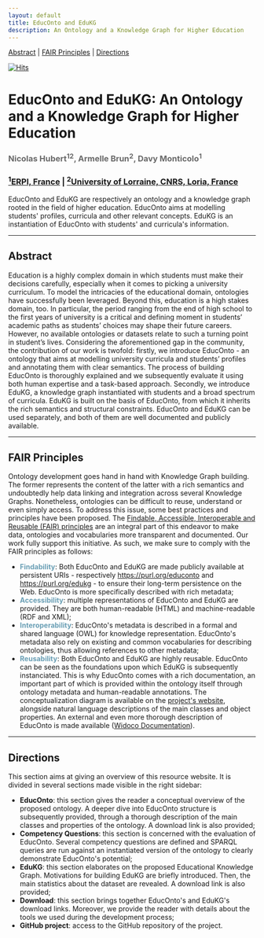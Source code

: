 ```yaml
---
layout: default
title: EducOnto and EduKG
description: An Ontology and a Knowledge Graph for Higher Education
---
```


[Abstract](#abstract) | [FAIR Principles](#fair-principles) | [Directions](#directions)

[![Hits](https://hits.seeyoufarm.com/api/count/incr/badge.svg?url=https%3A%2F%2Fnicolas-hbt.github.io%2Feduc-ontokg%2Findex&count_bg=%233DA7C8&title_bg=%23555555&icon=&icon_color=%23E7E7E7&title=visits&edge_flat=false)](https://hits.seeyoufarm.com)

<h1 class="page-title" id="header">EducOnto and EduKG: An Ontology and a Knowledge Graph for Higher Education</h1>

<h3 style="color:dimgrey;">Nicolas Hubert<sup>12</sup>, Armelle Brun<sup>2</sup>, Davy Monticolo<sup>1</sup></h3>
<h3><a href="https://erpi.univ-lorraine.fr/"><sup>1</sup>ERPI, France</a> | <a href="https://www.loria.fr/en/"><sup>2</sup>University of Lorraine, CNRS, Loria, France</a></h3>

<p class="message">EducOnto and EduKG are respectively an ontology and a knowledge graph rooted in the field of higher education. EducOnto aims at modelling students' profiles, curricula and other relevant concepts. EduKG is an instantiation of EducOnto with students' and curricula's information.</p>

<!-- <table>
  <tbody>
    <tr>
      <td><a href="#abstract">Abstract</a></td>
    </tr>
  </tbody>
</table> -->

<hr>
<article class="mb-5" id="abstract">
<content>
<h2>Abstract</h2>
  <p>Education is a highly complex domain in which students must make their decisions carefully, especially when it comes to picking a university curriculum. To model the intricacies of the educational domain, ontologies have successfully been leveraged. Beyond this, education is a high stakes domain, too. In particular, the period ranging from the end of high school to the first years of university is a critical and defining moment in students’ academic paths as students’ choices may shape
their future careers. However, no available ontologies or datasets relate to such a turning point in student’s lives. Considering the aforementioned gap in the community, the contribution of our work is twofold: firstly, we introduce EducOnto - an ontology that aims at modelling university curricula and students’ profiles and annotating them with clear semantics. The process of building EducOnto is thoroughly explained and we subsequently evaluate it using both human expertise and a task-based approach. Secondly, we introduce EduKG, a knowledge graph instantiated with students and a broad spectrum of curricula. EduKG is built on the basis of EducOnto, from which it inherits the rich semantics and structural constraints. EducOnto and EduKG can be used separately, and both of them are well documented and publicly available.</p>
</content>
 
<hr/>

<article class="mb-5" id="fair-principles">
<content>
<h2>FAIR Principles</h2>
  <p>Ontology development goes hand in hand with Knowledge Graph building. The former represents the content of the latter with a rich semantics and undoubtedly help data linking and integration across several Knowledge Graphs. Nonetheless, ontologies can be difficult to reuse, understand or even simply access. To address this issue, some best practices and principles have been proposed. The <a href="https://www.nature.com/articles/sdata201618">Findable, Accessible, Interoperable and Reusable (FAIR) principles</a> are an integral part of this endeavor to make data, ontologies and vocabularies more transparent and documented. Our work fully support this initiative. As such, we make sure to comply with the FAIR principles as follows:</p>
  <ul>
    <li><strong><span style="color: #6a9fb5">Findability</span></strong>: Both EducOnto and EduKG are made publicly available at persistent URIs - respectively <a href="https://purl.org/educonto">https://purl.org/educonto</a> and <a href="https://purl.org/edukg">https://purl.org/edukg</a> - to ensure their long-term persistence on the Web. EducOnto is more specifically described with rich metadata;</li>
    <li><strong><span style="color: #6a9fb5">Accessibility</span></strong>: multiple representations of EducOnto and EduKG are provided. They are both human-readable (HTML) and machine-readable (RDF and XML);</li>
    <li><strong><span style="color: #6a9fb5">Interoperability</span></strong>: EducOnto's metadata is described in a formal and shared language (OWL) for knowledge representation. EducOnto's metadata also rely on existing and common vocabularies for describing ontologies, thus allowing references to other metadata;</li>
    <li><strong><span style="color: #6a9fb5">Reusability</span></strong>: Both EducOnto and EduKG are highly reusable. EducOnto can be seen as the foundations upon which EduKG is subsequently instanciated. This is why EducOnto comes with a rich documentation, an important part of which is  provided within the ontology itself through ontology metadata and human-readable annotations. The conceptualization diagram is available on the <a href="https://nicolas-hbt.github.io/educ-ontokg/educonto/#overview">project's website</a>, alongside natural language descriptions of the main classes and object properties. An external and even more thorough description of EducOnto is made available (<a href="https://nicolas-hbt.github.io/educ-ontokg/widoco/index-en.html">Widoco Documentation</a>).</li>
  </ul>
</content>
 
 <hr/>

<article class="mb-5" id="directions">
<content>
<h2>Directions</h2>
  <p>This section aims at giving an overview of this resource website. It is divided in several sections made visible in the right sidebar:</p>
  <ul>
    <li><strong>EducOnto</strong>: this section gives the reader a conceptual overview of the proposed ontology. A deeper dive into EducOnto structure is subsequently provided, through a thorough description of the main classes and properties of the ontology. A download link is also provided;</li>
    <li><strong>Competency Questions</strong>: this section is concerned with the evaluation of EducOnto. Several competency questions are defined and SPARQL queries are run against an instantiated version of the ontology to clearly demonstrate EducOnto's potential;</li>
    <li><strong>EduKG</strong>: this section elaborates on the proposed Educational Knowledge Graph. Motivations for building EduKG are briefly introduced. Then, the main statistics about the dataset are revealed. A download link is also provided;</li>
    <li><strong>Download</strong>: this section brings together EducOnto's and EduKG's download links. Moreover, we provide the reader with details about the tools we used during the development process;</li>
    <li><strong>GitHub project</strong>: access to the GitHub repository of the project.</li>
  </ul>
</content>
